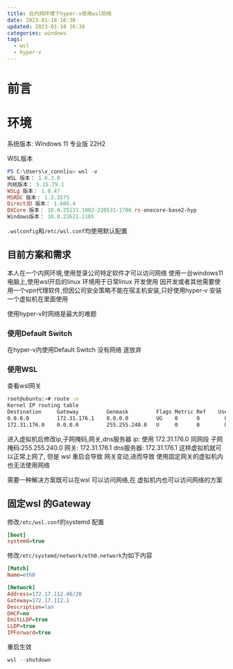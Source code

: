 ```yaml
---
title: 在内网环境下hyper-v使用wsl网络
date: 2023-01-18 16:30
updated: 2023-01-18 16:30
categories: windows 
tags:
  - wsl
  - hyper-v
---
```


# 前言


# 环境
系统版本: Windows 11 专业版 22H2

WSL版本
```PowerShell
PS C:\Users\v_connliu> wsl -v
WSL 版本： 1.0.3.0
内核版本： 5.15.79.1
WSLg 版本： 1.0.47
MSRDC 版本： 1.2.3575
Direct3D 版本： 1.606.4
DXCore 版本： 10.0.25131.1002-220531-1700.rs-onecore-base2-hyp
Windows版本： 10.0.22621.1105
```

`.wslconfig`和`/etc/wsl.conf`均使用默认配置


## 目前方案和需求

本人在一个内网环境,使用登录公司特定软件才可以访问网络
使用一台windows11电脑上,使用wsl开启的linux 环境用于日常linux 开发使用
因开发或者其他需要使用一个vpn代理软件,但因公司安全策略不能在宿主机安装,只好使用hyper-v 安装一个虚拟机在里面使用

使用hyper-v时网络是最大的难题
### 使用Default Switch
在hyper-v内使用Default Switch 没有网络 
遂放弃
### 使用WSL
查看wsl网关
```bash
root@ubuntu:~# route -n
Kernel IP routing table
Destination     Gateway         Genmask         Flags Metric Ref    Use Iface
0.0.0.0         172.31.176.1    0.0.0.0         UG    0      0        0 eth0
172.31.176.0    0.0.0.0         255.255.240.0   U     0      0        0 eth0`
```
进入虚拟机后修改ip,子网掩码,网关,dns服务器
ip:  使用 172.31.176.0 同网段
子网掩码:255.255.240.0
网关: 172.31.176.1
dns服务器: 172.31.176.1
这样虚拟机就可以正常上网了, 但是 wsl 重启会导致 网关变动,进而导致 使用固定网关的虚拟机内也无法使用网络

需要一种解决方案既可以在wsl 可以访问网络,在 虚拟机内也可以访问网络的方案

## 固定wsl 的Gateway

修改`/etc/wsl.conf`的systemd 配置
```ini
[boot]
systemd=true
```

修改`/etc/systemd/network/eth0.network`为如下内容
```ini /etc/systemd/network/eth0.network
[Match]
Name=eth0

[Network]
Address=172.17.112.46/20
Gateway=172.17.112.1
Description=lan
DHCP=no
EmitLLDP=true
LLDP=true
IPForward=true
```

重启生效
```PowerShell 
wsl --shutdown
```
